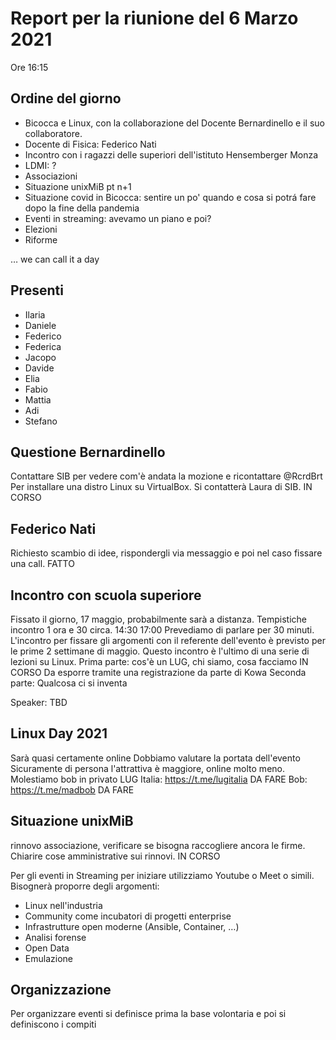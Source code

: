 # Report per la riunione del 6 Marzo 2021

Ore 16:15

## Ordine del giorno

- Bicocca e Linux, con la collaborazione del Docente Bernardinello e il suo collaboratore.
- Docente di Fisica: Federico Nati
- Incontro con i ragazzi delle superiori dell'istituto Hensemberger Monza
- LDMI: ?
- Associazioni
- Situazione unixMiB pt n+1
- Situazione covid in Bicocca: sentire un po' quando e cosa si potrá fare dopo la fine della pandemia
- Eventi in streaming: avevamo un piano e poi?
- Elezioni
- Riforme

… we can call it a day

## Presenti

- Ilaria
- Daniele
- Federico
- Federica
- Jacopo
- Davide
- Elia
- Fabio
- Mattia
- Adi
- Stefano

## Questione Bernardinello

Contattare SIB per vedere com'è andata la mozione e ricontattare @RcrdBrt
Per installare una distro Linux su VirtualBox.
Si contatterà Laura di SIB. IN CORSO

## Federico Nati

Richiesto scambio di idee, rispondergli via messaggio e poi nel caso fissare una call. FATTO

## Incontro con scuola superiore

Fissato il giorno, 17 maggio, probabilmente sarà a distanza.
Tempistiche incontro 1 ora e 30 circa. 14:30 17:00
Prevediamo di parlare per 30 minuti.
L'incontro per fissare gli argomenti con il referente dell'evento è previsto per le prime 2 settimane di maggio.
Questo incontro è l'ultimo di una serie di lezioni su Linux.
Prima parte: cos'è un LUG, chi siamo, cosa facciamo IN CORSO
Da esporre tramite una registrazione da parte di Kowa
Seconda parte: Qualcosa ci si inventa

Speaker: TBD

## Linux Day 2021

Sarà quasi certamente online
Dobbiamo valutare la portata dell'evento
Sicuramente di persona l'attrattiva è maggiore, online molto meno.
Molestiamo bob in privato
LUG Italia: <https://t.me/lugitalia> DA FARE
Bob: <https://t.me/madbob> DA FARE

## Situazione unixMiB

rinnovo associazione, verificare se bisogna raccogliere ancora le firme.
Chiarire cose amministrative sui rinnovi. IN CORSO

Per gli eventi in Streaming per iniziare utilizziamo Youtube o Meet o simili.
Bisognerà proporre degli argomenti:

- Linux nell'industria
- Community come incubatori di progetti enterprise
- Infrastrutture open moderne (Ansible, Container, …)
- Analisi forense
- Open Data
- Emulazione

## Organizzazione

Per organizzare eventi si definisce prima la base volontaria e poi si definiscono i compiti
